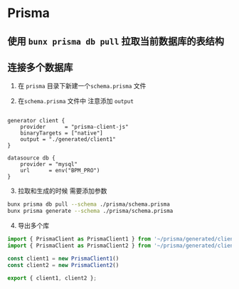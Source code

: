 # Prisma

## 使用 `bunx prisma db pull` 拉取当前数据库的表结构


## 连接多个数据库

1. 在 `prisma` 目录下新建一个`schema.prisma` 文件

2. 在`schema.prisma` 文件中 注意添加 `output`
```prisma

generator client {
    provider      = "prisma-client-js"
    binaryTargets = ["native"]
    output = "./generated/client1"
}

datasource db {
    provider = "mysql"
    url      = env("BPM_PRO")
}
```

3. 拉取和生成的时候 需要添加参数

```bash
bunx prisma db pull --schema ./prisma/schema.prisma
bunx prisma generate --schema ./prisma/schema.prisma
```

4. 导出多个库

``` ts
import { PrismaClient as PrismaClient1 } from '~/prisma/generated/client1'
import { PrismaClient as PrismaClient2 } from '~/prisma/generated/client2'

const client1 = new PrismaClient1()
const client2 = new PrismaClient2()

export { client1, client2 };
```

